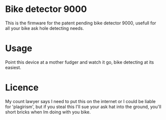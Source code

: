 # Bike detector 9000

This is the firmware for the patent pending bike detector 9000, usefull for all your bike ask hole detecting needs.

# Usage

Point this device at a mother fudger and watch it go, bike detecting at its easiest.

# Licence

My count lawyer says I need to put this on the internet or I could be liable for 'plagirism', but if you steal this I'll sue your ask hat into the ground, you'll short bricks when Im doing with you bike.